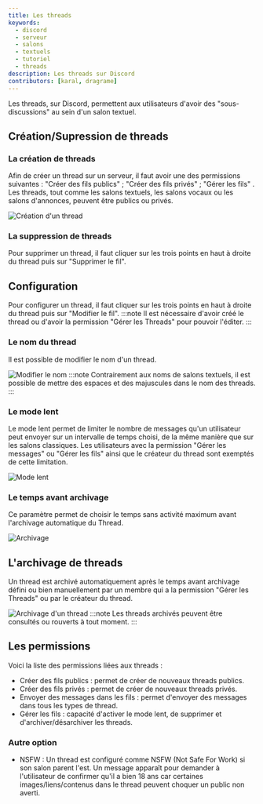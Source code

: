 ```yaml
---
title: Les threads
keywords:
  - discord
  - serveur
  - salons
  - textuels
  - tutoriel
  - threads
description: Les threads sur Discord
contributors: [karal, dragrame]
---
```


Les threads, sur Discord, permettent aux utilisateurs d'avoir des "sous-discussions" au sein d'un salon textuel.

## Création/Supression de threads
### La création de threads

Afin de créer un thread sur un serveur, il faut avoir une des permissions suivantes : "Créer des fils publics" ; "Créer des fils privés" ; "Gérer les fils" . Les threads, tout comme les salons textuels, les salons vocaux ou les salons d'annonces, peuvent être publics ou privés.

![Création d'un thread](https://i.dfr.gg/xeH.png)
### La suppression de threads
Pour supprimer un thread, il faut cliquer sur les trois points en haut à droite du thread puis sur "Supprimer le fil".

## Configuration 

Pour configurer un thread, il faut cliquer sur les trois points en haut à droite du thread puis sur "Modifier le fil".
:::note
Il est nécessaire d'avoir créé le thread ou d'avoir la permission "Gérer les Threads" pour pouvoir l'éditer.
:::


### Le nom du thread

Il est possible de modifier le nom d'un thread.

![Modifier le nom](https://i.dfr.gg/G95.png)
:::note
Contrairement aux noms de salons textuels, il est possible de mettre des espaces et des majuscules dans le nom des threads.
:::

### Le mode lent

Le mode lent permet de limiter le nombre de messages qu'un utilisateur peut envoyer sur un intervalle de temps choisi, de la même manière que sur les salons classiques. Les utilisateurs avec la permission "Gérer les messages" ou "Gérer les fils" ainsi que le créateur du thread sont exemptés de cette limitation.

![Mode lent](https://i.dfr.gg/rdC.png)

### Le temps avant archivage

Ce paramètre permet de choisir le temps sans activité maximum avant l'archivage automatique du Thread.

![Archivage](https://i.dfr.gg/QYD.png)

## L'archivage de threads

Un thread est archivé automatiquement après le temps avant archivage défini ou bien manuellement par un membre qui a la permission "Gérer les Threads" ou par le créateur du thread.

![Archivage d'un thread](https://i.dfr.gg/0gJ.png)
:::note
Les threads archivés peuvent être consultés ou rouverts à tout moment.
:::

## Les permissions

Voici la liste des permissions liées aux threads :
- Créer des fils publics : permet de créer de nouveaux threads publics.
- Créer des fils privés : permet de créer de nouveaux threads privés.
- Envoyer des messages dans les fils : permet d'envoyer des messages dans tous les types de thread. 
- Gérer les fils : capacité d'activer le mode lent, de supprimer et d'archiver/désarchiver les threads.

### Autre option

 - NSFW : Un thread est configuré comme NSFW (Not Safe For Work) si son salon parent l'est. Un message apparaît pour demander à l'utilisateur de confirmer qu'il a bien 18 ans car certaines images/liens/contenus dans le thread peuvent choquer un public non averti.
